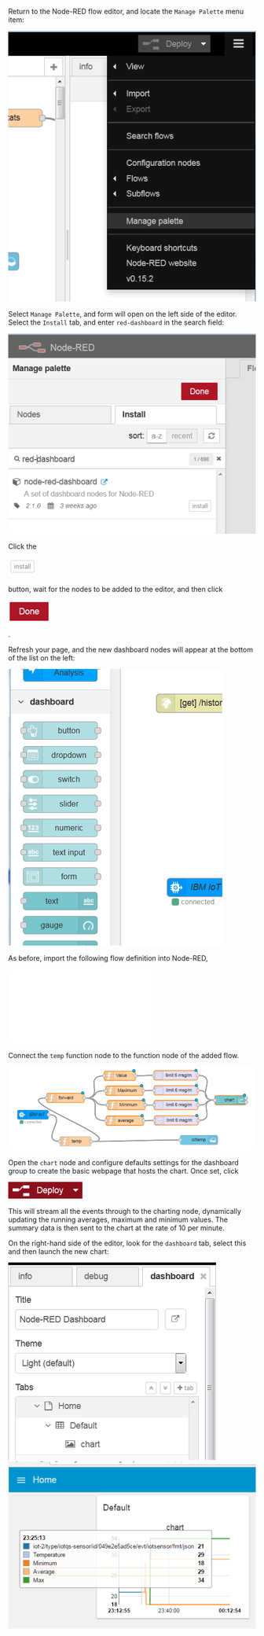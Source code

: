 Return to the Node-RED flow editor, and locate the `Manage Palette` menu item:

![](/media/78057b55d74204fed32b0c6d4c859556.png)

Select `Manage Palette`, and form will open on the left side of the editor.
Select the `Install` tab, and enter `red-dashboard` in the search field:

![](/media/22d17f85c61f2f9634a285a42e6a8771.png)

Click the

![](/media/a683b6070886c4b9ad4e0104773a2d42.png)

button, wait for the nodes to be added to the editor, and then click

![](/media/7542fcffec22a68597f8ead40f55e93a.png)

.

Refresh your page, and the new dashboard nodes will appear at the bottom of the
list on the left:

![](/media/441103f6b15dbae61ec8016903511821.png)

As before, import the following flow definition into Node-RED,

![Sample dashboard visualisation for Node-Red](/media/text/example-nodered-dashboard-1.txt)

Connect the `temp` function node to the function node of the added flow.

![](/media/23907e937a7e6333a4b6a3372592d8bc.png)

Open the `chart` node and configure defaults settings for the dashboard group to
create the basic webpage that hosts the chart. Once set, click

![](/media/81b047c6bebb0a64beeef3ba38bc6d7a.png)

This will stream all the events through to the charting node, dynamically
updating the running averages, maximum and minimum values. The summary data is
then sent to the chart at the rate of 10 per minute.

On the right-hand side of the editor, look for the `dashboard` tab, select this
and then launch the new chart:

![Create dashboard](/media/NR-dashboard-create.png)
![View chart](/media/NR-dashboard-chart.png) 

